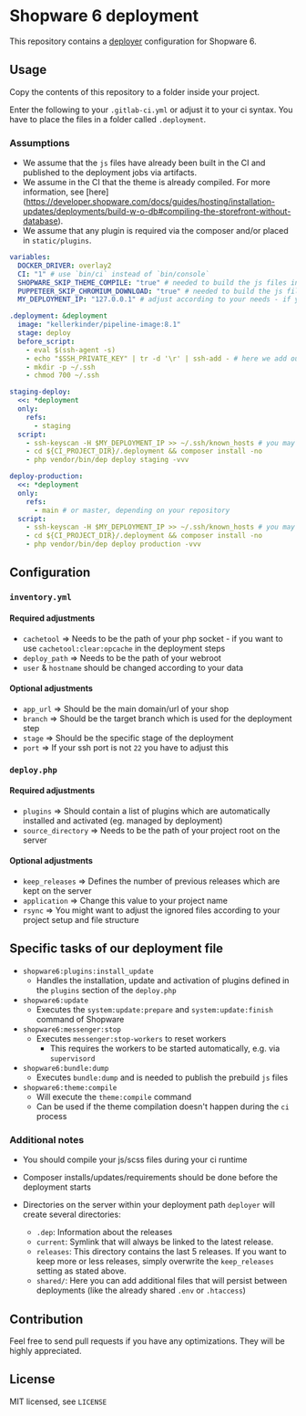 # Shopware 6 deployment
This repository contains a [deployer](https://deployer.org/) configuration for Shopware 6.

## Usage
Copy the contents of this repository to a folder inside your project.

Enter the following to your `.gitlab-ci.yml` or adjust it to your ci syntax.
You have to place the files in a folder called `.deployment`.

### Assumptions
* We assume that the `js` files have already been built in the CI and published to the deployment jobs via artifacts.
* We assume in the CI that the theme is already compiled. For more information, see [here] (https://developer.shopware.com/docs/guides/hosting/installation-updates/deployments/build-w-o-db#compiling-the-storefront-without-database).
* We assume that any plugin is required via the composer and/or placed in `static/plugins`.
```yaml
variables:
  DOCKER_DRIVER: overlay2
  CI: "1" # use `bin/ci` instead of `bin/console`
  SHOPWARE_SKIP_THEME_COMPILE: "true" # needed to build the js files inside the ci
  PUPPETEER_SKIP_CHROMIUM_DOWNLOAD: "true" # needed to build the js files inside the ci
  MY_DEPLOYMENT_IP: "127.0.0.1" # adjust according to your needs - if your IPs of the stage and live system differ - you might want to enter the IP directly for each CI job

.deployment: &deployment
  image: "kellerkinder/pipeline-image:8.1"
  stage: deploy
  before_script:
    - eval $(ssh-agent -s)
    - echo "$SSH_PRIVATE_KEY" | tr -d '\r' | ssh-add - # here we add our private key to the ssh config
    - mkdir -p ~/.ssh
    - chmod 700 ~/.ssh

staging-deploy:
  <<: *deployment
  only:
    refs:
      - staging
  script:
    - ssh-keyscan -H $MY_DEPLOYMENT_IP >> ~/.ssh/known_hosts # you may want to use a CI variable for the host key and write that to known_hosts
    - cd ${CI_PROJECT_DIR}/.deployment && composer install -no
    - php vendor/bin/dep deploy staging -vvv

deploy-production:
  <<: *deployment
  only:
    refs:
      - main # or master, depending on your repository
  script:
    - ssh-keyscan -H $MY_DEPLOYMENT_IP >> ~/.ssh/known_hosts # you may want to use a CI variable for the host key and write that to known_hosts
    - cd ${CI_PROJECT_DIR}/.deployment && composer install -no
    - php vendor/bin/dep deploy production -vvv
```

## Configuration
### `inventory.yml`
#### Required adjustments
* `cachetool` => Needs to be the path of your php socket - if you want to use `cachetool:clear:opcache` in the deployment steps
* `deploy_path` => Needs to be the path of your webroot
* `user` & `hostname` should be changed according to your data

#### Optional adjustments
* `app_url` => Should be the main domain/url of your shop
* `branch` => Should be the target branch which is used for the deployment step
* `stage` => Should be the specific stage of the deployment
* `port` => If your ssh port is not `22` you have to adjust this

### `deploy.php`
#### Required adjustments
* `plugins` => Should contain a list of plugins which are automatically installed and activated (eg. managed by deployment)
* `source_directory` => Needs to be the path of your project root on the server

#### Optional adjustments
* `keep_releases` => Defines the number of previous releases which are kept on the server
* `application` => Change this value to your project name
* `rsync` => You might want to adjust the ignored files according to your project setup and file structure

## Specific tasks of our deployment file
* `shopware6:plugins:install_update`
  * Handles the installation, update and activation of plugins defined in the `plugins` section of the `deploy.php`
* `shopware6:update`
  * Executes the `system:update:prepare` and `system:update:finish` command of Shopware
* `shopware6:messenger:stop`
  * Executes `messenger:stop-workers` to reset workers
    * This requires the workers to be started automatically, e.g. via `supervisord`
* `shopware6:bundle:dump`
  * Executes `bundle:dump` and is needed to publish the prebuild `js` files 
* `shopware6:theme:compile`
  * Will execute the `theme:compile` command
  * Can be used if the theme compilation doesn't happen during the `ci` process

### Additional notes
* You should compile your js/scss files during your ci runtime
* Composer installs/updates/requirements should be done before the deployment starts

* Directories on the server within your deployment path `deployer` will create several directories:
  * `.dep`: Information about the releases
  * `current`: Symlink that will always be linked to the latest release.
  * `releases`: This directory contains the last 5 releases. If you want to keep more or less releases, simply overwrite the `keep_releases` setting as stated above.
  * `shared/`: Here you can add additional files that will persist between deployments (like the already shared `.env` or `.htaccess`)

## Contribution
Feel free to send pull requests if you have any optimizations. They will be highly appreciated.

## License
MIT licensed, see `LICENSE`